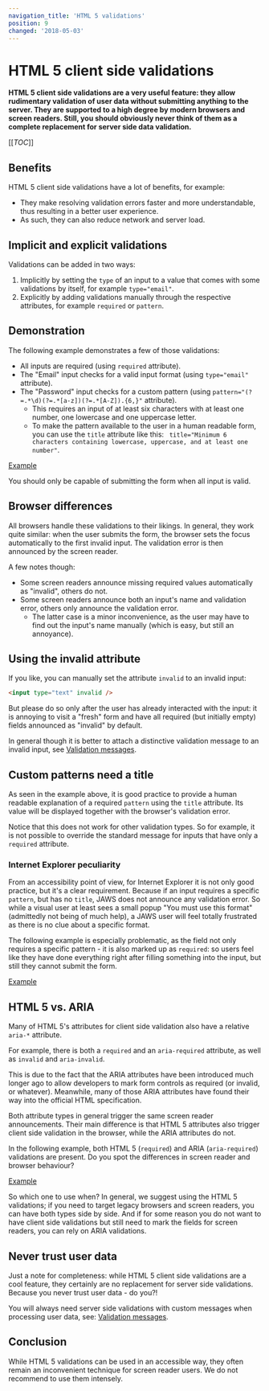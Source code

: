 ```yaml
---
navigation_title: 'HTML 5 validations'
position: 9
changed: '2018-05-03'
---
```


# HTML 5 client side validations

**HTML 5 client side validations are a very useful feature: they allow rudimentary validation of user data without submitting anything to the server. They are supported to a high degree by modern browsers and screen readers. Still, you should obviously never think of them as a complete replacement for server side data validation.**

[[_TOC_]]

## Benefits

HTML 5 client side validations have a lot of benefits, for example:

- They make resolving validation errors faster and more understandable, thus resulting in a better user experience.
- As such, they can also reduce network and server load.

## Implicit and explicit validations

Validations can be added in two ways:

1. Implicitly by setting the `type` of an input to a value that comes with some validations by itself, for example `type="email"`.
2. Explicitly by adding validations manually through the respective attributes, for example `required` or `pattern`.

## Demonstration

The following example demonstrates a few of those validations:

- All inputs are required (using `required` attribute).
- The "Email" input checks for a valid input format (using `type="email"` attribute).
- The "Password" input checks for a custom pattern (using `pattern="(?=.*\d)(?=.*[a-z])(?=.*[A-Z]).{6,}"` attribute).
  - This requires an input of at least six characters with at least one number, one lowercase and one uppercase letter.
  - To make the pattern available to the user in a human readable form, you can use the `title` attribute like this: ` title="Minimum 6 characters containing lowercase, uppercase, and at least one number"`.

[Example](_examples/html-5-client-side-validations)

You should only be capable of submitting the form when all input is valid.

## Browser differences

All browsers handle these validations to their likings. In general, they work quite similar: when the user submits the form, the browser sets the focus automatically to the first invalid input. The validation error is then announced by the screen reader.

A few notes though:

- Some screen readers announce missing required values automatically as "invalid", others do not.
- Some screen readers announce both an input's name and validation error, others only announce the validation error.
  - The latter case is a minor inconvenience, as the user may have to find out the input's name manually (which is easy, but still an annoyance).

## Using the invalid attribute

If you like, you can manually set the attribute `invalid` to an invalid input:

```html
<input type="text" invalid />
```

But please do so only after the user has already interacted with the input: it is annoying to visit a "fresh" form and have all required (but initially empty) fields announced as "invalid" by default.

In general though it is better to attach a distinctive validation message to an invalid input, see [Validation messages](/examples/forms/validation-messages).

## Custom patterns need a title

As seen in the example above, it is good practice to provide a human readable explanation of a required `pattern` using the `title` attribute. Its value will be displayed together with the browser's validation error.

Notice that this does not work for other validation types. So for example, it is not possible to override the standard message for inputs that have only a `required` attribute.

### Internet Explorer peculiarity

From an accessibility point of view, for Internet Explorer it is not only good practice, but it's a clear requirement. Because if an input requires a specific `pattern`, but has no `title`, JAWS does not announce any validation error. So while a visual user at least sees a small popup "You must use this format" (admittedly not being of much help), a JAWS user will feel totally frustrated as there is no clue about a specific format.

The following example is especially problematic, as the field not only requires a specific pattern - it is also marked up as `required`: so users feel like they have done everything right after filling something into the input, but still they cannot submit the form.

[Example](_examples/html-5-client-side-validations-with-untitled-pattern)

## HTML 5 vs. ARIA

Many of HTML 5's attributes for client side validation also have a relative `aria-*` attribute.

For example, there is both a `required` and an `aria-required` attribute, as well as `invalid` and `aria-invalid`.

This is due to the fact that the ARIA attributes have been introduced much longer ago to allow developers to mark form controls as required (or invalid, or whatever). Meanwhile, many of those ARIA attributes have found their way into the official HTML specification.

Both attribute types in general trigger the same screen reader announcements. Their main difference is that HTML 5 attributes also trigger client side validation in the browser, while the ARIA attributes do not.

In the following example, both HTML 5 (`required`) and ARIA (`aria-required`) validations are present. Do you spot the differences in screen reader and browser behaviour?

[Example](_examples/required-inputs-with-html-5-and-aria)

So which one to use when? In general, we suggest using the HTML 5 validations; if you need to target legacy browsers and screen readers, you can have both types side by side. And if for some reason you do not want to have client side validations but still need to mark the fields for screen readers, you can rely on ARIA validations.

## Never trust user data

Just a note for completeness: while HTML 5 client side validations are a cool feature, they certainly are no replacement for server side validations. Because you never trust user data - do you?!

You will always need server side validations with custom messages when processing user data, see: [Validation messages](/examples/forms/validation-messages).

## Conclusion

While HTML 5 validations can be used in an accessible way, they often remain an inconvenient technique for screen reader users. We do not recommend to use them intensely.
